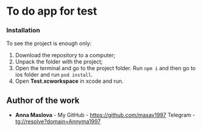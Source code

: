 # To do app for test

### Installation

To see the project is enough only:
1. Download the repository to a computer;
2. Unpack the folder with the project;
3. Open the terminal and go to the project folder. Run ```npm i``` and then go to ios folder and run ```pod install```.
4. Open **Test.xcworkspace** in xcode and run.

## Author of the work

* **Anna Maslova**  - My GitHub - <https://github.com/masav1997>
Telegram - <tg://resolve?domain=Annyma1997>

